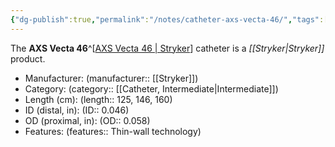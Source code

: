 ```yaml
---
{"dg-publish":true,"permalink":"/notes/catheter-axs-vecta-46/","tags":["catheter"],"created":"2023-11-15T16:49:07.643-08:00","updated":"2023-12-06T18:57:25.119-08:00"}
---
```



The **AXS Vecta 46**^[[AXS Vecta 46 \| Stryker](https://www.stryker.com/us/en/neurovascular/products/axs-vecta-46.html)] catheter is a *[[Stryker\|Stryker]]* product.

- Manufacturer: (manufacturer:: [[Stryker]])
- Category: (category:: [[Catheter, Intermediate\|Intermediate]])
- Length (cm): (length:: 125, 146, 160)
- ID (distal, in): (ID:: 0.046)
- OD (proximal, in): (OD:: 0.058)
- Features: (features:: Thin-wall technology)
